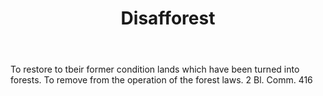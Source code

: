 ---
title: Disafforest
letter: D
permalink: "/definitions/bld-disafforest.html"
body: To restore to tbeir former condition lands which have been turned into forests.
  To remove from the operation of the forest laws. 2 Bl. Comm. 416
published_at: '2018-07-07'
source: Black's Law Dictionary 2nd Ed (1910)
layout: post
---